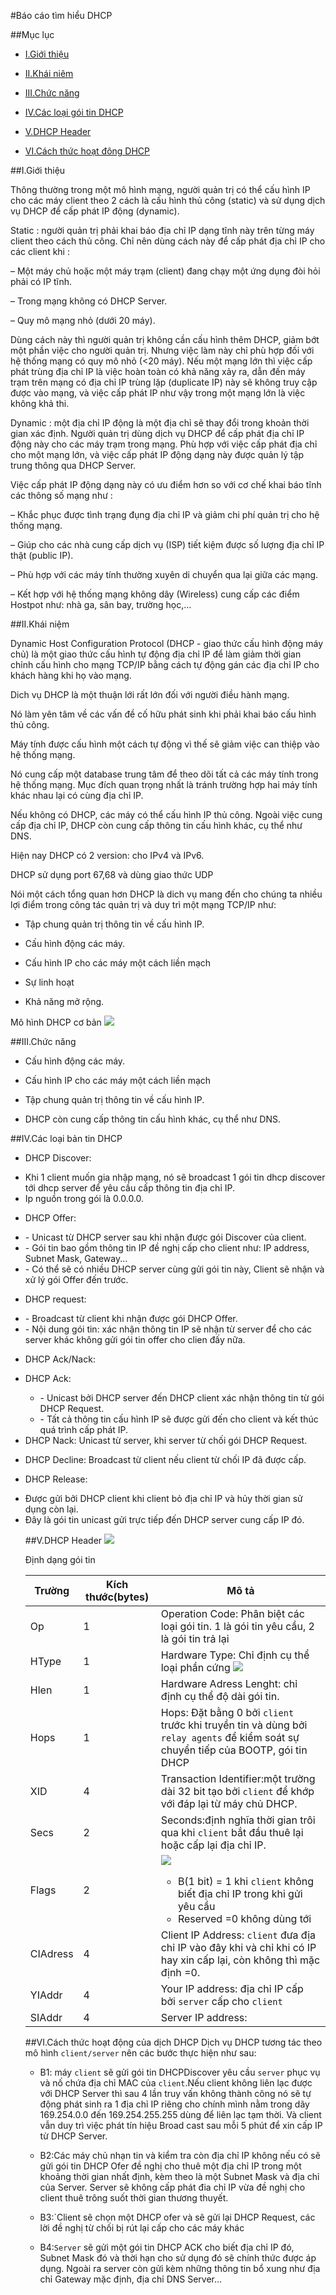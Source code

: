 #Báo cáo tìm hiểu DHCP

##Mục lục

- [I.Giới thiệu](#gioithieu)

- [II.Khái niêm](#khainiem)

- [III.Chức năng](#chucnang)

- [IV.Các loại gói tin DHCP](#goitin) 

- [V.DHCP Header](#header)

- [VI.Cách thức hoạt đông DHCP](#dhcp)

<a name="gioithieu"></a>
##I.Giới thiệu 

Thông thường trong một mô hình mạng, người quản trị có thể cấu hình IP cho các máy client theo 2 cách là cấu hình thủ công (static) và sử dụng dịch vụ DHCP để cấp phát IP động (dynamic).

Static : người quản trị phải khai báo địa chỉ IP dạng tĩnh này trên từng máy client theo cách thủ công. Chỉ nên dùng cách này để cấp phát địa chỉ IP cho các client khi :

 – Một máy chủ hoặc một máy trạm (client) đang chạy một ứng dụng đòi hỏi phải có IP tĩnh.

 – Trong mạng không có DHCP Server.

 – Quy mô mạng nhỏ (dưới 20 máy).

 Dùng cách này thì người quản trị không cần cấu hình thêm DHCP, giảm bớt một phần việc cho người quản trị. Nhưng việc làm này chỉ phù hợp đối với hệ thống mạng có quy mô nhỏ (<20 máy). Nếu một mạng lớn thì việc cấp phát trùng địa chỉ IP là việc hoàn toàn có khả năng xảy ra, dẫn đến máy trạm trên mạng có địa chỉ IP trùng lặp (duplicate IP) này sẽ không truy cập được vào mạng, và việc cấp phát IP như vậy trong một mạng lớn là việc không khả thi.
 
 Dynamic : một địa chỉ IP động là một địa chỉ sẽ thay đổi trong khoản thời gian xác định. Người quản trị dùng dịch vụ DHCP để cấp phát địa chỉ IP động này cho các máy trạm trong mạng. Phù hợp với việc cấp phát địa chỉ cho một mạng lớn, và việc cấp phát IP động dạng này được quản lý tập trung thông qua DHCP Server.

 Việc cấp phát IP động dạng này có ưu điểm hơn so với cơ chế khai báo tĩnh các thông số mạng như :

 – Khắc phục được tình trạng đụng địa chỉ IP và giảm chi phí quản trị cho hệ thống mạng.

 – Giúp cho các nhà cung cấp dịch vụ (ISP) tiết kiệm được số lượng địa chỉ IP thật (public IP).

 – Phù hợp với các máy tính thường xuyên di chuyển qua lại giữa các mạng.

 – Kết hợp với hệ thống mạng không dây (Wireless) cung cấp các điểm Hostpot như: nhà ga, sân bay, trường học,…

 <a name="khainiem"></a>
 ##II.Khái niệm

 Dynamic Host Configuration Protocol (DHCP - giao thức cấu hình động máy chủ) là một giao thức cấu hình tự động địa chỉ IP để làm giảm thời gian chỉnh cấu hình cho mạng TCP/IP bằng cách tự động gán các địa chỉ IP cho khách hàng khi họ vào mạng. 
 
 Dich vụ DHCP là một thuận lới rất lớn đối với người điều hành mạng. 
 
 Nó làm yên tâm về các vấn đề cố hữu phát sinh khi phải khai báo cấu hình thủ công. 
 
 Máy tính được cấu hình một cách tự động vì thế sẽ giảm việc can thiệp vào hệ thống mạng. 
 
 Nó cung cấp một database trung tâm để theo dõi tất cả các máy tính trong hệ thống mạng. Mục đích quan trọng nhất là tránh trường hợp hai máy tính khác nhau lại có cùng địa chỉ IP.
 
 Nếu không có DHCP, các máy có thể cấu hình IP thủ công. Ngoài việc cung cấp địa chỉ IP, DHCP còn cung cấp thông tin cấu hình khác, cụ thể như DNS.
 
 Hiện nay DHCP có 2 version: cho IPv4 và IPv6. 
 
 DHCP sử dụng port 67,68 và dùng giao thức UDP
 
 Nói một cách tổng quan hơn DHCP là dich vụ mang đến cho chúng ta nhiều lợi điểm trong công tác quản trị và duy trì một mạng TCP/IP như:
 
 - Tập chung quản trị thông tin về cấu hình IP.
 
 - Cấu hình động các máy.
 
 - Cấu hình IP cho các máy một cách liền mạch
 
 - Sự linh hoạt
 
 - Khả năng mở rộng.
 
 Mô hình DHCP cơ bản
 <img src=http://vdo.vn/wp-content/uploads/2013/03/model_dhcp_server.png>
 
 <a name="chucnang"></a>
 ##III.Chức năng
 
 - Cấu hình động các máy.
 
 - Cấu hình IP cho các máy một cách liền mạch
 
 - Tập chung quản trị thông tin về cấu hình IP.
 
 - DHCP còn cung cấp thông tin cấu hình khác, cụ thể như DNS.
 
 <a name="goitin"></a>
 ##IV.Các loại bản tin DHCP
 
 - DHCP Discover:
 <ul>
 <li>Khi 1 client muốn gia nhập mạng, nó sẽ broadcast 1 gói tin dhcp discover tới dhcp server để yêu cầu cấp thông tin địa chỉ IP.</li>
 <li>Ip nguồn trong gói là 0.0.0.0.</li>
 </ul>
 
 - DHCP Offer: 
 <ul>
 <li>- Unicast từ DHCP server sau khi nhận được gói Discover của client.</li>
 <li>- Gói tin bao gồm thông tin IP đề nghị cấp cho client như: IP address, Subnet Mask, Gateway...</li>
 <li>- Có thể sẽ có nhiều DHCP server cùng gửi gói tin này, Client sẽ nhận và xử lý gói Offer đến trước.</li>
 </ul>
 
 - DHCP request:
 <ul>
 <li>- Broadcast từ client khi nhận được gói DHCP Offer.</li>
 <li>- Nội dung gói tin: xác nhận thông tin IP sẽ nhận từ server để cho các server khác không gửi gói tin offer cho clien đấy nữa.</li>
 </ul>
 
 - DHCP Ack/Nack:
 <ul>
 <li>DHCP Ack:</li>
 <ul>
 <li>- Unicast bởi DHCP server đến DHCP client xác nhận thông tin từ gói DHCP Request.</li>
 <li>- Tất cả thông tin cấu hình IP sẽ được gửi đến cho client và kết thúc quá trình cấp phát IP.</li>
 </ul>
 <li>DHCP Nack: Unicast từ server, khi server từ chối gói DHCP Request.</li>
 </ul>
 
 - DHCP Decline: Broadcast từ client nếu client từ chối IP đã được cấp.
 
 - DHCP Release:
 <ul>
 <li>Được gửi bởi DHCP client khi client bỏ địa chỉ IP và hủy thời gian sử dụng còn lại.</li>
 <li>Đây là gói tin unicast gửi trực tiếp đến DHCP server cung cấp IP đó.</li>
 
 <a name="header"></a>
 ##V.DHCP Header
 <img src=http://www.tcpipguide.com/free/diagrams/dhcpformat.png>
 
 Định dạng gói tin
 
 
 |Trường|Kích thước(bytes)|Mô tả|
 |------|-----------------|-----|
 |Op|1|Operation Code: Phân biệt các loại gói tin. 1 là gói tin yêu cầu, 2 là gói tin trả lại|
 |HType|1|Hardware Type: Chỉ định cụ thể loại phần cứng <img src=http://www.tcpipguide.com/free/aa20cf0f.png>|
 |Hlen|1|Hardware Adress Lenght: chỉ định cụ thể độ dài gói tin.|
 |Hops|1|Hops: Đặt bằng 0 bởi `client` trước khi truyền tin và dùng bởi `relay agents` để kiểm soát sự chuyển tiếp của BOOTP, gói tin DHCP|
 |XID|4|Transaction Identifier:một trường dài 32 bit tạo bởi `client` để khớp với đáp lại từ máy chủ DHCP.|
 |Secs|2|Seconds:định nghĩa thời gian trôi qua khi `client` bắt đầu thuê lại hoặc cấp lại địa chỉ IP.|
 |Flags|2|<img src=http://i.imgur.com/t3yzFDx.png> <ul><li> B(1 bit) = 1  khi `client` không biết địa chỉ IP trong khi gửi yêu cầu</li> <li>Reserved =0  không dùng tới</li></ul>|
 |CIAdress|4|Client IP Address: `client` đưa địa chỉ IP vào đây khi và chỉ khi có IP hay xin cấp lại, còn không thì mặc định =0.|
 |YIAddr|4|Your IP address: địa chỉ IP cấp bởi `server` cấp cho `client`
 |SIAddr|4|Server IP address:|
 
 <a name="dhcp"></a>
 ##VI.Cách thức hoạt động của dịch DHCP
 Dịch vụ DHCP tương tác theo mô hình `client/server` nên các bước thực hiện như sau:
 - B1: máy `client` sẽ gửi gói tin DHCPDiscover yêu cầu `server` phục vụ và nố chứa địa chỉ MAC của `client`.Nếu client không liên lạc được với DHCP Server thì sau 4 lần truy vấn không thành công nó sẽ tự động phát sinh ra 1 địa chỉ IP riêng cho chính mình nằm trong dãy 169.254.0.0 đến 169.254.255.255 dùng để liên lạc tạm thời. Và client vẫn duy trì việc phát tín hiệu Broad cast sau mỗi 5 phút để xin cấp IP từ DHCP Server. 
 
 - B2:Các máy chủ nhạn tin và kiểm tra còn địa chỉ IP không nếu có sẽ gửi gói tin DHCP Ofer đề nghị cho thuê một địa chỉ IP trong một khoảng thời gian nhất định, kèm theo là một Subnet Mask và địa chỉ của Server. Server sẽ không cấp phát đia chỉ IP vừa đề nghị cho client thuê trông suốt thời gian thương thuyết.
 
 - B3:`Client sẽ chọn một DHCP ofer và sẽ gửi lại DHCP Request, các lời đề nghị từ chối bị rút lại cấp cho các máy khác
 
 - B4:`Server` sẽ gửi một gói tin DHCP ACK cho biết địa chỉ IP đó, Subnet Mask đó và thời hạn cho sử dụng đó sẽ chính thức được áp dụng. Ngoài ra server còn gửi kèm những thông tin bổ xung như địa chỉ Gateway mặc định, địa chỉ DNS Server… 
